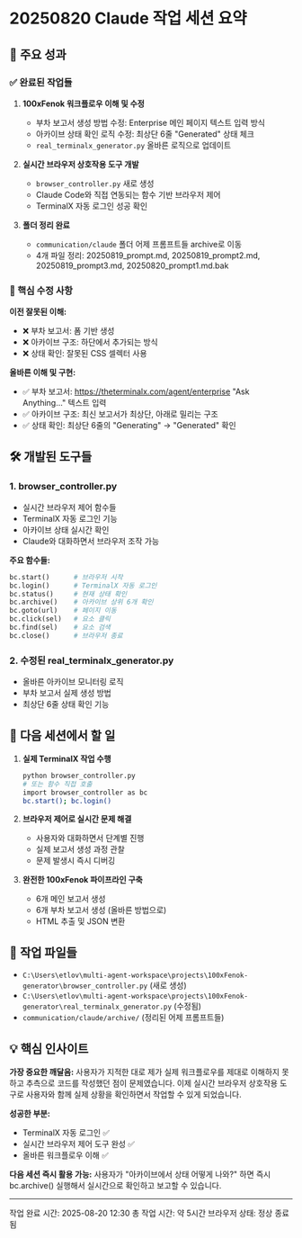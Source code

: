 # 20250820 Claude 작업 세션 요약

## 🎯 주요 성과

### ✅ 완료된 작업들

1. **100xFenok 워크플로우 이해 및 수정**
   - 부차 보고서 생성 방법 수정: Enterprise 메인 페이지 텍스트 입력 방식
   - 아카이브 상태 확인 로직 수정: 최상단 6줄 "Generated" 상태 체크
   - `real_terminalx_generator.py` 올바른 로직으로 업데이트

2. **실시간 브라우저 상호작용 도구 개발**
   - `browser_controller.py` 새로 생성
   - Claude Code와 직접 연동되는 함수 기반 브라우저 제어
   - TerminalX 자동 로그인 성공 확인

3. **폴더 정리 완료**
   - `communication/claude` 폴더 어제 프롬프트들 archive로 이동
   - 4개 파일 정리: 20250819_prompt.md, 20250819_prompt2.md, 20250819_prompt3.md, 20250820_prompt1.md.bak

### 🔧 핵심 수정 사항

**이전 잘못된 이해:**
- ❌ 부차 보고서: 폼 기반 생성
- ❌ 아카이브 구조: 하단에서 추가되는 방식
- ❌ 상태 확인: 잘못된 CSS 셀렉터 사용

**올바른 이해 및 구현:**
- ✅ 부차 보고서: https://theterminalx.com/agent/enterprise "Ask Anything..." 텍스트 입력
- ✅ 아카이브 구조: 최신 보고서가 최상단, 아래로 밀리는 구조
- ✅ 상태 확인: 최상단 6줄의 "Generating" → "Generated" 확인

## 🛠️ 개발된 도구들

### 1. browser_controller.py
- 실시간 브라우저 제어 함수들
- TerminalX 자동 로그인 기능
- 아카이브 상태 실시간 확인
- Claude와 대화하면서 브라우저 조작 가능

**주요 함수들:**
```python
bc.start()      # 브라우저 시작
bc.login()      # TerminalX 자동 로그인  
bc.status()     # 현재 상태 확인
bc.archive()    # 아카이브 상위 6개 확인
bc.goto(url)    # 페이지 이동
bc.click(sel)   # 요소 클릭
bc.find(sel)    # 요소 검색
bc.close()      # 브라우저 종료
```

### 2. 수정된 real_terminalx_generator.py
- 올바른 아카이브 모니터링 로직
- 부차 보고서 실제 생성 방법
- 최상단 6줄 상태 확인 기능

## 🎯 다음 세션에서 할 일

1. **실제 TerminalX 작업 수행**
   ```bash
   python browser_controller.py
   # 또는 함수 직접 호출
   import browser_controller as bc
   bc.start(); bc.login()
   ```

2. **브라우저 제어로 실시간 문제 해결**
   - 사용자와 대화하면서 단계별 진행
   - 실제 보고서 생성 과정 관찰
   - 문제 발생시 즉시 디버깅

3. **완전한 100xFenok 파이프라인 구축**
   - 6개 메인 보고서 생성
   - 6개 부차 보고서 생성 (올바른 방법으로)
   - HTML 추출 및 JSON 변환

## 📂 작업 파일들

- `C:\Users\etlov\multi-agent-workspace\projects\100xFenok-generator\browser_controller.py` (새로 생성)
- `C:\Users\etlov\multi-agent-workspace\projects\100xFenok-generator\real_terminalx_generator.py` (수정됨)
- `communication/claude/archive/` (정리된 어제 프롬프트들)

## 💡 핵심 인사이트

**가장 중요한 깨달음:** 
사용자가 지적한 대로 제가 실제 워크플로우를 제대로 이해하지 못하고 추측으로 코드를 작성했던 점이 문제였습니다. 이제 실시간 브라우저 상호작용 도구로 사용자와 함께 실제 상황을 확인하면서 작업할 수 있게 되었습니다.

**성공한 부분:**
- TerminalX 자동 로그인 ✅
- 실시간 브라우저 제어 도구 완성 ✅
- 올바른 워크플로우 이해 ✅

**다음 세션 즉시 활용 가능:**
사용자가 "아카이브에서 상태 어떻게 나와?" 하면 즉시 bc.archive() 실행해서 실시간으로 확인하고 보고할 수 있습니다.

---
작업 완료 시간: 2025-08-20 12:30
총 작업 시간: 약 5시간
브라우저 상태: 정상 종료됨